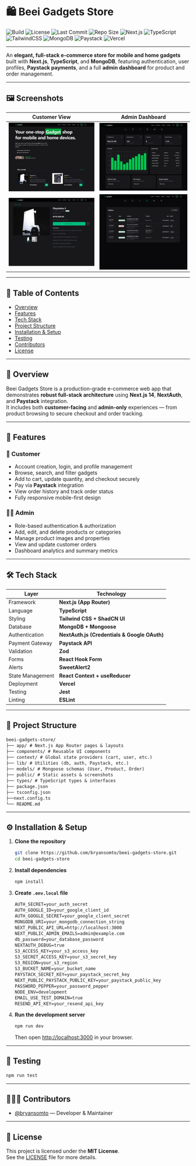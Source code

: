 # 🛍️ Beei Gadgets Store

![Build](https://img.shields.io/github/actions/workflow/status/bryansomto/beei-gadgets-store/ci.yml?branch=main)
![License](https://img.shields.io/github/license/bryansomto/beei-gadgets-store)
![Last Commit](https://img.shields.io/github/last-commit/bryansomto/beei-gadgets-store)
![Repo Size](https://img.shields.io/github/repo-size/bryansomto/beei-gadgets-store)
![Next.js](https://img.shields.io/badge/Next.js-14-black?logo=next.js)
![TypeScript](https://img.shields.io/badge/TypeScript-5-blue?logo=typescript)
![TailwindCSS](https://img.shields.io/badge/TailwindCSS-3.4-38B2AC?logo=tailwindcss)
![MongoDB](https://img.shields.io/badge/MongoDB-green?logo=mongodb)
![Paystack](https://img.shields.io/badge/Paystack-Integration-00C3FF?logo=paystack)
![Vercel](https://img.shields.io/badge/Deployed_on-Vercel-black?logo=vercel)

---

An **elegant, full-stack e-commerce store for mobile and home gadgets** built with **Next.js**, **TypeScript**, and **MongoDB**, featuring authentication, user profiles, **Paystack payments**, and a full **admin dashboard** for product and order management.

---

## 🖼️ Screenshots

<div align="center">

| Customer View                                                           | Admin Dashboard                                                         |
| ----------------------------------------------------------------------- | ----------------------------------------------------------------------- |
| ![Homepage Screenshot](./public/screenshots/homepage.png)               | ![Admin Dashboard Screenshot](./public/screenshots/admin-dashboard.png) |
| ![Product Details Screenshot](./public/screenshots/product-details.png) | ![Orders Management Screenshot](./public/screenshots/orders.png)        |

</div>

---

## 📘 Table of Contents

- [Overview](#-overview)
- [Features](#-features)
- [Tech Stack](#️-tech-stack)
- [Project Structure](#-project-structure)
- [Installation & Setup](#️-installation--setup)
- [Testing](#-testing)
- [Contributors](#-contributors)
- [License](#-license)

---

## 🚀 Overview

Beei Gadgets Store is a production-grade e-commerce web app that demonstrates **robust full-stack architecture** using **Next.js 14**, **NextAuth**, and **Paystack** integration.  
It includes both **customer-facing** and **admin-only** experiences — from product browsing to secure checkout and order tracking.

---

## 🧩 Features

### 🛒 Customer

- Account creation, login, and profile management
- Browse, search, and filter gadgets
- Add to cart, update quantity, and checkout securely
- Pay via **Paystack** integration
- View order history and track order status
- Fully responsive mobile-first design

### 🧑‍💼 Admin

- Role-based authentication & authorization
- Add, edit, and delete products or categories
- Manage product images and properties
- View and update customer orders
- Dashboard analytics and summary metrics

---

## 🛠️ Tech Stack

| Layer            | Technology                                   |
| ---------------- | -------------------------------------------- |
| Framework        | **Next.js (App Router)**                     |
| Language         | **TypeScript**                               |
| Styling          | **Tailwind CSS + ShadCN UI**                 |
| Database         | **MongoDB + Mongoose**                       |
| Authentication   | **NextAuth.js (Credentials & Google OAuth)** |
| Payment Gateway  | **Paystack API**                             |
| Validation       | **Zod**                                      |
| Forms            | **React Hook Form**                          |
| Alerts           | **SweetAlert2**                              |
| State Management | **React Context + useReducer**               |
| Deployment       | **Vercel**                                   |
| Testing          | **Jest**                                     |
| Linting          | **ESLint**                                   |

---

## 📂 Project Structure

```
beei-gadgets-store/
├── app/ # Next.js App Router pages & layouts
├── components/ # Reusable UI components
├── context/ # Global state providers (cart, user, etc.)
├── lib/ # Utilities (db, auth, Paystack, etc.)
├── models/ # Mongoose schemas (User, Product, Order)
├── public/ # Static assets & screenshots
├── types/ # TypeScript types & interfaces
├── package.json
├── tsconfig.json
├──next.config.ts
└── README.md
```

---

## ⚙️ Installation & Setup

1. **Clone the repository**

   ```bash
   git clone https://github.com/bryansomto/beei-gadgets-store.git
   cd beei-gadgets-store
   ```

2. **Install dependencies**

   ```bash
   npm install
   ```

3. **Create `.env.local` file**

   ```env
   AUTH_SECRET=your_auth_secret
   AUTH_GOOGLE_ID=your_google_client_id
   AUTH_GOOGLE_SECRET=your_google_client_secret
   MONGODB_URI=your_mongodb_connection_string
   NEXT_PUBLIC_API_URL=http://localhost:3000
   NEXT_PUBLIC_ADMIN_EMAILS=admin@example.com
   db_password=your_database_password
   NEXTAUTH_DEBUG=true
   S3_ACCESS_KEY=your_s3_access_key
   S3_SECRET_ACCESS_KEY=your_s3_secret_key
   S3_REGION=your_s3_region
   S3_BUCKET_NAME=your_bucket_name
   PAYSTACK_SECRET_KEY=your_paystack_secret_key
   NEXT_PUBLIC_PAYSTACK_PUBLIC_KEY=your_paystack_public_key
   PASSWORD_PEPPER=your_password_pepper
   NODE_ENV=development
   EMAIL_USE_TEST_DOMAIN=true
   RESEND_API_KEY=your_resend_api_key

   ```

4. **Run the development server**

   ```bash
   npm run dev
   ```

   Then open [http://localhost:3000](http://localhost:3000) in your browser.

---

## 🧪 Testing

```bash
npm run test
```

---

## 🧑‍🤝‍🧑 Contributors

- [@bryansomto](https://github.com/bryansomto) — Developer & Maintainer

---

## 📜 License

This project is licensed under the **MIT License**.  
See the [LICENSE](./LICENSE) file for more details.
